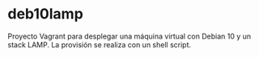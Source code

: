 # deb10lamp
Proyecto Vagrant para desplegar una máquina virtual con Debian 10 y un stack LAMP. La provisión se realiza con un shell script.
